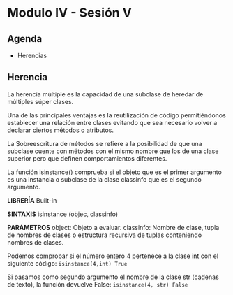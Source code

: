 # Modulo IV - Sesión V

## Agenda

- Herencias

## Herencia

La herencia múltiple es la capacidad de una subclase de heredar de múltiples súper clases.

Una de las principales ventajas es la reutilización de código permitiéndonos establecer una relación entre clases evitando que sea necesario volver a declarar ciertos métodos o atributos.

La Sobreescritura de métodos se refiere a la posibilidad de que una subclase cuente con métodos con el mismo nombre que los de una clase superior pero que definen comportamientos diferentes.

La función isinstance() comprueba si el objeto que es el primer argumento es una instancia o subclase de la clase classinfo que es el segundo argumento.

**LIBRERÍA**
Built-in

**SINTAXIS**
isinstance (objec, classinfo)

**PARÁMETROS**
object: Objeto a evaluar.
classinfo: Nombre de clase, tupla de nombres de clases o estructura recursiva de tuplas conteniendo nombres de clases.

Podemos comprobar si el número entero 4 pertenece a la clase int con el siguiente código: `isinstance(4,int) True`

Si pasamos como segundo argumento el nombre de la clase str (cadenas de texto), la función devuelve False: `isinstance(4, str) False`
